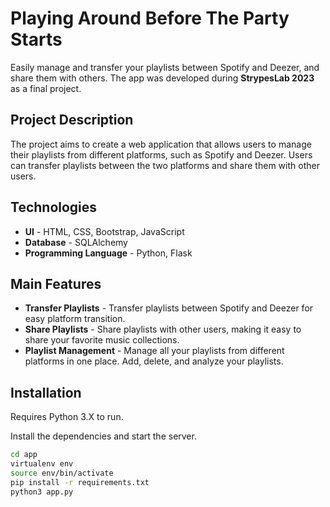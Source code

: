 # Playing Around Before The Party Starts

Easily manage and transfer your playlists between Spotify and Deezer, and share them with others.
The app was developed during **StrypesLab 2023** as a final project.

## Project Description

The project aims to create a web application that allows users
to manage their playlists from different platforms, such as
Spotify and Deezer. Users can transfer playlists between the two
platforms and share them with other users.

## Technologies

-   **UI** - HTML, CSS, Bootstrap, JavaScript
-   **Database** - SQLAlchemy
-   **Programming Language** - Python, Flask

## Main Features

-   **Transfer Playlists** - Transfer playlists between Spotify and Deezer
    for easy platform transition.
-   **Share Playlists** - Share playlists with other users,
    making it easy to share your favorite music collections.
-   **Playlist Management** - Manage all your playlists from different platforms in one
    place. Add, delete, and analyze your playlists.

## Installation

Requires Python 3.X to run.

Install the dependencies and start the server.

```sh
cd app
virtualenv env
source env/bin/activate
pip install -r requirements.txt
python3 app.py
```
